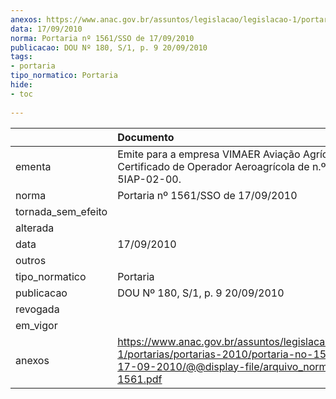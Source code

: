 ```yaml
---
anexos: https://www.anac.gov.br/assuntos/legislacao/legislacao-1/portarias/portarias-2010/portaria-no-1561-sso-de-17-09-2010/@@display-file/arquivo_norma/PA2010-1561.pdf
data: 17/09/2010
norma: Portaria nº 1561/SSO de 17/09/2010
publicacao: DOU Nº 180, S/1, p. 9 20/09/2010
tags:
- portaria
tipo_normatico: Portaria
hide: 
- toc 
 
---
```


|                    | Documento                                                                                                                                                         |
|:-------------------|:------------------------------------------------------------------------------------------------------------------------------------------------------------------|
| ementa             | Emite para a empresa VIMAER Aviação Agrícola Ltda., o Certificado de Operador Aeroagrícola de n.º 2010-09-5IAP-02-00.                                             |
| norma              | Portaria nº 1561/SSO de 17/09/2010                                                                                                                                |
| tornada_sem_efeito |                                                                                                                                                                   |
| alterada           |                                                                                                                                                                   |
| data               | 17/09/2010                                                                                                                                                        |
| outros             |                                                                                                                                                                   |
| tipo_normatico     | Portaria                                                                                                                                                          |
| publicacao         | DOU Nº 180, S/1, p. 9 20/09/2010                                                                                                                                  |
| revogada           |                                                                                                                                                                   |
| em_vigor           |                                                                                                                                                                   |
| anexos             | https://www.anac.gov.br/assuntos/legislacao/legislacao-1/portarias/portarias-2010/portaria-no-1561-sso-de-17-09-2010/@@display-file/arquivo_norma/PA2010-1561.pdf |